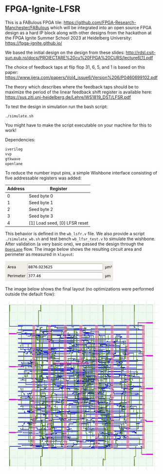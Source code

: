 # FPGA-Ignite-LFSR

This is a FABulous FPGA tile: https://github.com/FPGA-Research-Manchester/FABulous
which will be integrated into an open source FPGA design as a hard IP block along with other designs from the hackathon at the FPGA Ignite Summer School 2023 at Heidelberg University: https://fpga-ignite.github.io/

We based the initial design on the design from these slides: http://rdsl.csit-sun.pub.ro/docs/PROIECTARE%20cu%20FPGA%20CURS/lecture6[1].pdf

The choice of feedback taps at flip flop 31, 6, 5, and 1 is based on this paper: <https://www.ijera.com/papers/Vol4_issue6/Version%206/P0460699102.pdf>

The theory which describes where the feedback taps should be to maximize the period of the linear feedback shift register is available here: <https://sus.ziti.uni-heidelberg.de/Lehre/WS1819_DST/LFSR.pdf>

To test the design in simulation run the bash script: 
```
./simulate.sh
```
You might have to make the script executable on your machine for this to work!

Dependencies:
```
iverilog
vvp
gtkwave
openlane
```

To reduce the number input pins, a simple Wishbone interface consisting of five addressable registers was added:

| Address | Register                      |
|---------|-------------------------------|
| 0       | Seed byte 0                   |
| 1       | Seed byte 1                   |
| 2       | Seed byte 2                   |
| 3       | Seed byte 3                   |
| 4       | [1] Load seed, [0] LFSR reset |

This behavior is defined in the ```wb_lsfr.v``` file. We also provide a script ```./simulate_wb.sh``` and test bench ```wb_lfsr_test.v``` to simulate the wishbone.
After validation (a very basic one), we passed the design through the [```OpenLane```](https://github.com/The-OpenROAD-Project/OpenLane) flow.
The image below shows the resulting circuit area and perimeter as measured in ```klayout```:

![stimated](images/area.jpeg)

The image below shows the final layout (no optimizations were performed outside the default flow):

![chip](images/wb_lfsr.jpeg)
